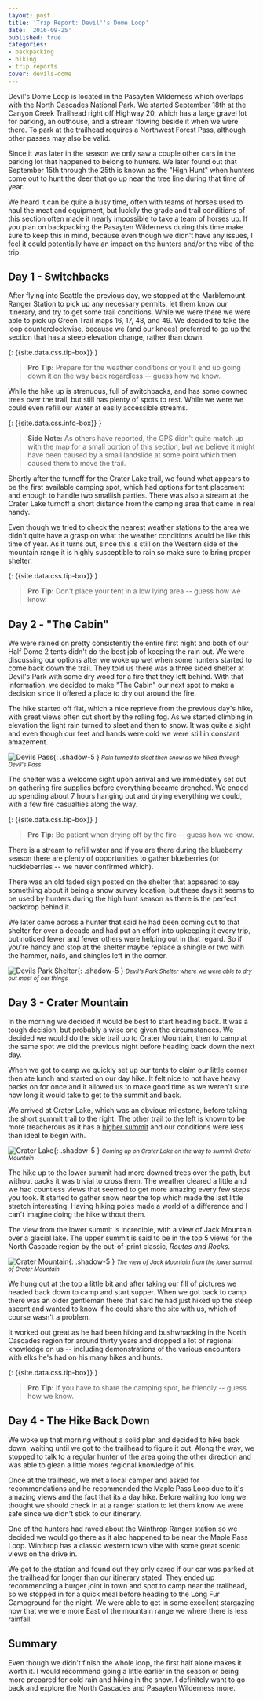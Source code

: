 ```yaml
---
layout: post
title: 'Trip Report: Devil''s Dome Loop'
date: '2016-09-25'
published: true
categories:
- backpacking
- hiking
- trip reports
cover: devils-dome
---
```



Devil's Dome Loop is located in the Pasayten Wilderness which overlaps with the North Cascades National Park. We started September 18th at the Canyon Creek Trailhead right off Highway 20, which has a large gravel lot for parking, an outhouse, and a stream flowing beside it when we were there. To park at the trailhead requires a Northwest Forest Pass, although other passes may also be valid.

Since it was later in the season we only saw a couple other cars in the parking lot that happened to belong to hunters. We later found out that September 15th through the 25th is known as the "High Hunt" when hunters come out to hunt the deer that go up near the tree line during that time of year.

We heard it can be quite a busy time, often with teams of horses used to haul the meat and equipment, but luckily the grade and trail conditions of this section often made it nearly impossible to take a team of horses up. If you plan on backpacking the Pasayten Wilderness during this time make sure to keep this in mind, because even though we didn't have any issues, I feel it could potentially have an impact on the hunters and/or the vibe of the trip.

## Day 1 - Switchbacks

After flying into Seattle the previous day, we stopped at the Marblemount Ranger Station to pick up any necessary permits, let them know our itinerary, and try to get some trail conditions. While we were there we were able to pick up Green Trail maps 16, 17, 48, and 49. We decided to take the loop counterclockwise, because we (and our knees) preferred to go up the section that has a steep elevation change, rather than down.

{: {{site.data.css.tip-box}} }

<blockquote>
<p><strong>Pro Tip:</strong> Prepare for the weather conditions or you'll end up going down it on the way back regardless -- guess how we know.</p>
</blockquote>

While the hike up is strenuous, full of switchbacks, and has some downed trees over the trail, but still has plenty of spots to rest. While we were we could even refill our water at easily accessible streams.

{: {{site.data.css.info-box}} }

<blockquote>
<p><strong>Side Note:</strong> As others have reported, the GPS didn't quite match up with the map for a small portion of this section, but we believe it might have been caused by a small landslide at some point which then caused them to move the trail.</p>
</blockquote>

Shortly after the turnoff for the Crater Lake trail, we found what appears to be the first available camping spot, which had options for tent placement and enough to handle two smallish parties. There was also a stream at the Crater Lake turnoff a short distance from the camping area that came in real handy.

Even though we tried to check the nearest weather stations to the area we didn't quite have a grasp on what the weather conditions would be like this time of year. As it turns out, since this is still on the Western side of the mountain range it is highly susceptible to rain so make sure to bring proper shelter.

{: {{site.data.css.tip-box}} }

<blockquote>
<p><strong>Pro Tip:</strong> Don't place your tent in a low lying area -- guess how we know.</p>
</blockquote>

## Day 2 - "The Cabin"

We were rained on pretty consistently the entire first night and both of our Half Dome 2 tents didn't do the best job of keeping the rain out. We were discussing our options after we woke up wet when some hunters started to come back down the trail. They told us there was a three sided shelter at Devil's Park with some dry wood for a fire that they left behind. With that information, we decided to make "The Cabin" our next spot to make a decision since it offered a place to dry out around the fire.

The hike started off flat, which a nice reprieve from the previous day's hike, with great views often cut short by the rolling fog. As we started climbing in elevation the light rain turned to sleet and then to snow. It was quite a sight and even though our feet and hands were cold we were still in constant amazement.

<img src="/assets/images/posts/devils-pass.jpg" alt="Devils Pass" title="Devil's Pass">{: .shadow-5 }
<small><i>Rain turned to sleet then snow as we hiked through Devil's Pass</i></small>

The shelter was a welcome sight upon arrival and we immediately set out on gathering fire supplies before everything became drenched. We ended up spending about 7 hours hanging out and drying everything we could, with a few fire casualties along the way.

{: {{site.data.css.tip-box}} }

<blockquote>
<p><strong>Pro Tip:</strong> Be patient when drying off by the fire -- guess how we know.</p>
</blockquote>

There is a stream to refill water and if you are there during the blueberry season there are plenty of opportunities to gather blueberries (or huckleberries -- we never confirmed which).

There was an old faded sign posted on the shelter that appeared to say something about it being a snow survey location, but these days it seems to be used by hunters during the high hunt season as there is the perfect backdrop behind it.

We later came across a hunter that said he had been coming out to that shelter for over a decade and had put an effort into upkeeping it every trip, but noticed fewer and fewer others were helping out in that regard. So if you're handy and stop at the shelter maybe replace a shingle or two with the hammer, nails, and shingles left in the corner.

<img src="/assets/images/posts/devils-park-shelter.jpg" alt="Devils Park Shelter" title="Devil's Park Shelter">{: .shadow-5 }
<small><i>Devil's Park Shelter where we were able to dry out most of our things</i></small>

## Day 3 - Crater Mountain

In the morning we decided it would be best to start heading back. It was a tough decision, but probably a wise one given the circumstances. We decided we would do the side trail up to Crater Mountain, then to camp at the same spot we did the previous night before heading back down the next day.

When we got to camp we quickly set up our tents to claim our little corner then ate lunch and started on our day hike. It felt nice to not have heavy packs on for once and it allowed us to make good time as we weren't sure how long it would take to get to the summit and back.

We arrived at Crater Lake, which was an obvious milestone, before taking the short summit trail to the right. The other trail to the left is known to be more treacherous as it has a [higher summit](http://www.summitpost.org/crater-mountain/150949) and our conditions were less than ideal to begin with.

<img src="/assets/images/posts/crater-lake.jpg" alt="Crater Lake" title="Crater Lake">{: .shadow-5 }
<small><i>Coming up on Crater Lake on the way to summit Crater Mountain</i></small>

The hike up to the lower summit had more downed trees over the path, but without packs it was trivial to cross them. The weather cleared a little and we had countless views that seemed to get more amazing every few steps you took. It started to gather snow near the top which made the last little stretch interesting. Having hiking poles made a world of a difference and I can't imagine doing the hike without them.

The view from the lower summit is incredible, with a view of Jack Mountain over a glacial lake. The upper summit is said to be in the top 5 views for the North Cascade region by the out-of-print classic, *Routes and Rocks*.

<img src="/assets/images/posts/crater-mountain.jpg" alt="Crater Mountain" title="Crater Mountain">{: .shadow-5 }
<small><i>The view of Jack Mountain from the lower summit of Crater Mountain</i></small>

We hung out at the top a little bit and after taking our fill of pictures we headed back down to camp and start supper. When we got back to camp there was an older gentleman there that said he had just hiked up the steep ascent and wanted to know if he could share the site with us, which of course wasn't a problem.

It worked out great as he had been hiking and bushwhacking in the North Cascades region for around thirty years and dropped a lot of regional knowledge on us -- including demonstrations of the various encounters with elks he's had on his many hikes and hunts.

{: {{site.data.css.tip-box}} }

<blockquote>
<p><strong>Pro Tip:</strong> If you have to share the camping spot, be friendly -- guess how we know.</p>
</blockquote>

## Day 4 - The Hike Back Down

We woke up that morning without a solid plan and decided to hike back down, waiting until we got to the trailhead to figure it out. Along the way, we stopped to talk to a regular hunter of the area going the other direction and was able to glean a little mores regional knowledge of his.

Once at the trailhead, we met a local camper and asked for recommendations and he recommended the Maple Pass Loop due to it's amazing views and the fact that its a day hike. Before waiting too long we thought we should check in at a ranger station to let them know we were safe since we didn't stick to our itinerary.

One of the hunters had raved about the Winthrop Ranger station so we decided we would go there as it also happened to be near the Maple Pass Loop. Winthrop has a classic western town vibe with some great scenic views on the drive in.

We got to the station and found out they only cared if our car was parked at the trailhead for longer than our itinerary stated. They ended up recommending a burger joint in town and spot to camp near the trailhead, so we stopped in for a quick meal before heading to the Long Fur Campground for the night. We were able to get in some excellent stargazing now that we were more East of the mountain range we where there is less rainfall.

## Summary

Even though we didn't finish the whole loop, the first half alone makes it worth it. I would recommend going a little earlier in the season or being more prepared for cold rain and hiking in the snow. I definitely want to go back and explore the North Cascades and Pasayten Wilderness more.